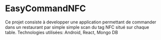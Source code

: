 # EasyCommandNFC
Ce projet consiste à developper une application permettant de commander  dans un restaurant par simple simple scan du tag NFC situé sur chaque table. Technologies utilisées: Android, React, Mongo DB
